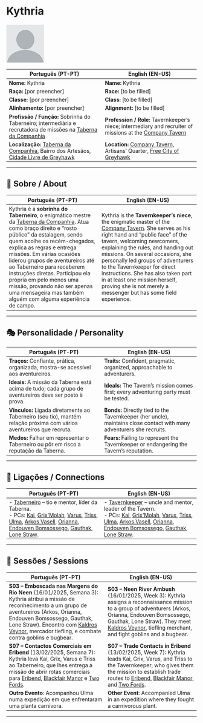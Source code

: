 # Kythria

![npc_kythria](docs/assets/npc/npc_blank.png)

| **Português (PT-PT)** | **English (EN-US)** |
|------------------------|----------------------|
| **Nome:** Kythria | **Name:** Kythria |
| **Raça:** [por preencher] | **Race:** [to be filled] |
| **Classe:** [por preencher] | **Class:** [to be filled] |
| **Alinhamento:** [por preencher] | **Alignment:** [to be filled] |
| **Profissão / Função:** Sobrinha do Taberneiro; intermediária e recrutadora de missões na [Taberna da Companhia](estalagem_da_companhia.md) | **Profession / Role:** Tavernkeeper’s niece; intermediary and recruiter of missions at the [Company Tavern](estalagem_da_companhia.md) |
| **Localização:** [Taberna da Companhia](estalagem_da_companhia.md), Bairro dos Artesãos, [Cidade Livre de Greyhawk](cidade_de_greyhawk.md) | **Location:** [Company Tavern](estalagem_da_companhia.md), Artisans’ Quarter, [Free City of Greyhawk](cidade_de_greyhawk.md) |

---

## 📖 Sobre / About

| **Português (PT-PT)** | **English (EN-US)** |
|------------------------|----------------------|
| Kythria é a **sobrinha do Taberneiro**, o enigmático mestre da [Taberna da Companhia](estalagem_da_companhia.md). Atua como braço direito e “rosto público” da estalagem, sendo quem acolhe os recém-chegados, explica as regras e entrega missões. Em várias ocasiões liderou grupos de aventureiros até ao Taberneiro para receberem instruções diretas. Participou ela própria em pelo menos uma missão, provando não ser apenas uma mensageira mas também alguém com alguma experiência de campo. | Kythria is the **Tavernkeeper’s niece**, the enigmatic master of the [Company Tavern](estalagem_da_companhia.md). She serves as his right hand and “public face” of the tavern, welcoming newcomers, explaining the rules, and handing out missions. On several occasions, she personally led groups of adventurers to the Tavernkeeper for direct instructions. She has also taken part in at least one mission herself, proving she is not merely a messenger but has some field experience. |

---

## 🎭 Personalidade / Personality

| **Português (PT-PT)** | **English (EN-US)** |
|------------------------|----------------------|
| **Traços:** Confiante, prática, organizada, mostra-se acessível aos aventureiros. | **Traits:** Confident, pragmatic, organized, approachable to adventurers. |
| **Ideais:** A missão da Taberna está acima de tudo; cada grupo de aventureiros deve ser posto à prova. | **Ideals:** The Tavern’s mission comes first; every adventuring party must be tested. |
| **Vínculos:** Ligada diretamente ao Taberneiro (seu tio), mantém relação próxima com vários aventureiros que recruta. | **Bonds:** Directly tied to the Tavernkeeper (her uncle), maintains close contact with many adventurers she recruits. |
| **Medos:** Falhar em representar o Taberneiro ou pôr em risco a reputação da Taberna. | **Fears:** Failing to represent the Tavernkeeper or endangering the Tavern’s reputation. |

---

## 🔗 Ligações / Connections

| **Português (PT-PT)**                                                                                                                                                                                                                                                                                                                                                                                                        | **English (EN-US)**                                                                                                                                                                                                                                                                                                                                                                                                         |
| ---------------------------------------------------------------------------------------------------------------------------------------------------------------------------------------------------------------------------------------------------------------------------------------------------------------------------------------------------------------------------------------------------------------------------- | --------------------------------------------------------------------------------------------------------------------------------------------------------------------------------------------------------------------------------------------------------------------------------------------------------------------------------------------------------------------------------------------------------------------------- |
| - [Taberneiro](taverneiro.d) – tio e mentor, líder da Taberna. <br>- PCs: [Kai](pc_kaicult_of_elemental_evil.md), [Grix'Molah](docs/dm/-/pc/pc_grix_molah.md), [Varus](pc_varus.md), [Triss](docs/dm/-/pc/pc_triss_merrill.md), [Ulma](pc_ulma.md), [Arkos Vasell](pc_arkos_vasell.md), [Orianna](pc_orianna.md), [Endouven Bomsossego](docs/dm/-/pc/pc_endouven_bomsossego.md), [Gauthak](pc_gauthak.md), [Lone Straw](pc_lone_straw.md). | - [Tavernkeeper](taverneiro.d) – uncle and mentor, leader of the Tavern. <br>- PCs: [Kai](pc_kaicult_of_elemental_evil.md), [Grix'Molah](docs/dm/-/pc/pc_grix_molah.md), [Varus](pc_varus.md), [Triss](docs/dm/-/pc/pc_triss_merrill.md), [Ulma](pc_ulma.md), [Arkos Vasell](pc_arkos_vasell.md), [Orianna](pc_orianna.md), [Endouven Bomsossego](docs/dm/-/pc/pc_endouven_bomsossego.md), [Gauthak](pc_gauthak.md), [Lone Straw](pc_lone_straw.md). |

---

## 📜 Sessões / Sessions

| **Português (PT-PT)** | **English (EN-US)** |
|------------------------|----------------------|
| **S03 – Emboscada nas Margens do Rio Neen** (16/01/2025, Semana 3): Kythria atribui a missão de reconhecimento a um grupo de aventureiros (Arkos, Orianna, Endouven Bomsossego, Gauthak, Lone Straw). Encontro com [Kaldros Veynor](kaldros_veynor.md), mercador tiefling, e combate contra goblins e bugbear. | **S03 – Neen River Ambush** (16/01/2025, Week 3): Kythria assigns a reconnaissance mission to a group of adventurers (Arkos, Orianna, Endouven Bomsossego, Gauthak, Lone Straw). They meet [Kaldros Veynor](kaldros_veynor.md), tiefling merchant, and fight goblins and a bugbear. |
| **S07 – Contactos Comerciais em Eribend** (13/02/2025, Semana 7): Kythria leva Kai, Grix, Varus e Triss ao Taberneiro, que lhes entrega a missão de abrir rotas comerciais para [Eribend](eribend.md), [Blackfair Manor](blackfair_manor.md) e [Two Fords](two_fords.md). | **S07 – Trade Contacts in Eribend** (13/02/2025, Week 7): Kythria leads Kai, Grix, Varus, and Triss to the Tavernkeeper, who gives them the mission to establish trade routes to [Eribend](eribend.md), [Blackfair Manor](blackfair_manor.md), and [Two Fords](two_fords.md). |
| **Outro Evento**: Acompanhou Ulma numa expedição em que enfrentaram uma planta carnívora. | **Other Event**: Accompanied Ulma in an expedition where they fought a carnivorous plant. |

---
